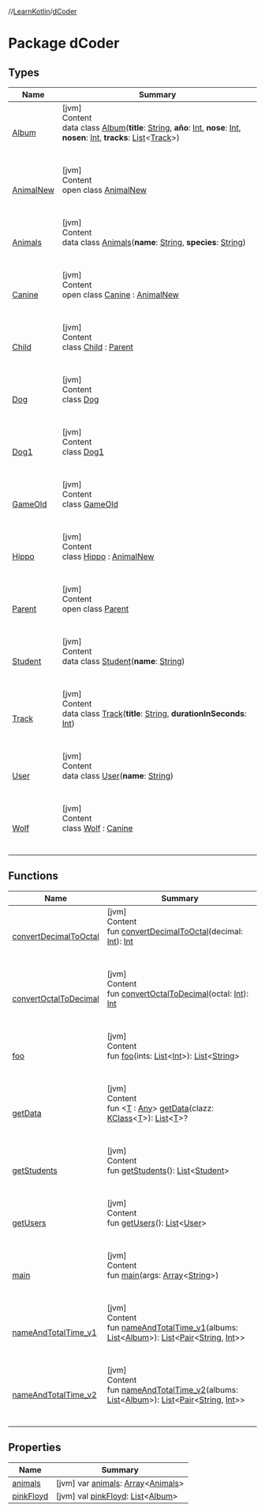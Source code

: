 //[LearnKotlin](../index.md)/[dCoder](index.md)



# Package dCoder  


## Types  
  
|  Name|  Summary| 
|---|---|
| [Album](-album/index.md)| [jvm]  <br>Content  <br>data class [Album](-album/index.md)(**title**: [String](https://kotlinlang.org/api/latest/jvm/stdlib/kotlin/-string/index.html), **año**: [Int](https://kotlinlang.org/api/latest/jvm/stdlib/kotlin/-int/index.html), **nose**: [Int](https://kotlinlang.org/api/latest/jvm/stdlib/kotlin/-int/index.html), **nosen**: [Int](https://kotlinlang.org/api/latest/jvm/stdlib/kotlin/-int/index.html), **tracks**: [List](https://kotlinlang.org/api/latest/jvm/stdlib/kotlin.collections/-list/index.html)<[Track](-track/index.md)>)  <br><br><br>
| [AnimalNew](-animal-new/index.md)| [jvm]  <br>Content  <br>open class [AnimalNew](-animal-new/index.md)  <br><br><br>
| [Animals](-animals/index.md)| [jvm]  <br>Content  <br>data class [Animals](-animals/index.md)(**name**: [String](https://kotlinlang.org/api/latest/jvm/stdlib/kotlin/-string/index.html), **species**: [String](https://kotlinlang.org/api/latest/jvm/stdlib/kotlin/-string/index.html))  <br><br><br>
| [Canine](-canine/index.md)| [jvm]  <br>Content  <br>open class [Canine](-canine/index.md) : [AnimalNew](-animal-new/index.md)  <br><br><br>
| [Child](-child/index.md)| [jvm]  <br>Content  <br>class [Child](-child/index.md) : [Parent](-parent/index.md)  <br><br><br>
| [Dog](-dog/index.md)| [jvm]  <br>Content  <br>class [Dog](-dog/index.md)  <br><br><br>
| [Dog1](-dog1/index.md)| [jvm]  <br>Content  <br>class [Dog1](-dog1/index.md)  <br><br><br>
| [GameOld](-game-old/index.md)| [jvm]  <br>Content  <br>class [GameOld](-game-old/index.md)  <br><br><br>
| [Hippo](-hippo/index.md)| [jvm]  <br>Content  <br>class [Hippo](-hippo/index.md) : [AnimalNew](-animal-new/index.md)  <br><br><br>
| [Parent](-parent/index.md)| [jvm]  <br>Content  <br>open class [Parent](-parent/index.md)  <br><br><br>
| [Student](-student/index.md)| [jvm]  <br>Content  <br>data class [Student](-student/index.md)(**name**: [String](https://kotlinlang.org/api/latest/jvm/stdlib/kotlin/-string/index.html))  <br><br><br>
| [Track](-track/index.md)| [jvm]  <br>Content  <br>data class [Track](-track/index.md)(**title**: [String](https://kotlinlang.org/api/latest/jvm/stdlib/kotlin/-string/index.html), **durationInSeconds**: [Int](https://kotlinlang.org/api/latest/jvm/stdlib/kotlin/-int/index.html))  <br><br><br>
| [User](-user/index.md)| [jvm]  <br>Content  <br>data class [User](-user/index.md)(**name**: [String](https://kotlinlang.org/api/latest/jvm/stdlib/kotlin/-string/index.html))  <br><br><br>
| [Wolf](-wolf/index.md)| [jvm]  <br>Content  <br>class [Wolf](-wolf/index.md) : [Canine](-canine/index.md)  <br><br><br>


## Functions  
  
|  Name|  Summary| 
|---|---|
| [convertDecimalToOctal](convert-decimal-to-octal.md)| [jvm]  <br>Content  <br>fun [convertDecimalToOctal](convert-decimal-to-octal.md)(decimal: [Int](https://kotlinlang.org/api/latest/jvm/stdlib/kotlin/-int/index.html)): [Int](https://kotlinlang.org/api/latest/jvm/stdlib/kotlin/-int/index.html)  <br><br><br>
| [convertOctalToDecimal](convert-octal-to-decimal.md)| [jvm]  <br>Content  <br>fun [convertOctalToDecimal](convert-octal-to-decimal.md)(octal: [Int](https://kotlinlang.org/api/latest/jvm/stdlib/kotlin/-int/index.html)): [Int](https://kotlinlang.org/api/latest/jvm/stdlib/kotlin/-int/index.html)  <br><br><br>
| [foo](foo.md)| [jvm]  <br>Content  <br>fun [foo](foo.md)(ints: [List](https://kotlinlang.org/api/latest/jvm/stdlib/kotlin.collections/-list/index.html)<[Int](https://kotlinlang.org/api/latest/jvm/stdlib/kotlin/-int/index.html)>): [List](https://kotlinlang.org/api/latest/jvm/stdlib/kotlin.collections/-list/index.html)<[String](https://kotlinlang.org/api/latest/jvm/stdlib/kotlin/-string/index.html)>  <br><br><br>
| [getData](get-data.md)| [jvm]  <br>Content  <br>fun <[T](get-data.md) : [Any](https://kotlinlang.org/api/latest/jvm/stdlib/kotlin/-any/index.html)> [getData](get-data.md)(clazz: [KClass](https://kotlinlang.org/api/latest/jvm/stdlib/kotlin.reflect/-k-class/index.html)<[T](get-data.md)>): [List](https://kotlinlang.org/api/latest/jvm/stdlib/kotlin.collections/-list/index.html)<[T](get-data.md)>?  <br><br><br>
| [getStudents](get-students.md)| [jvm]  <br>Content  <br>fun [getStudents](get-students.md)(): [List](https://kotlinlang.org/api/latest/jvm/stdlib/kotlin.collections/-list/index.html)<[Student](-student/index.md)>  <br><br><br>
| [getUsers](get-users.md)| [jvm]  <br>Content  <br>fun [getUsers](get-users.md)(): [List](https://kotlinlang.org/api/latest/jvm/stdlib/kotlin.collections/-list/index.html)<[User](-user/index.md)>  <br><br><br>
| [main](main.md)| [jvm]  <br>Content  <br>fun [main](main.md)(args: [Array](https://kotlinlang.org/api/latest/jvm/stdlib/kotlin/-array/index.html)<[String](https://kotlinlang.org/api/latest/jvm/stdlib/kotlin/-string/index.html)>)  <br><br><br>
| [nameAndTotalTime_v1](name-and-total-time_v1.md)| [jvm]  <br>Content  <br>fun [nameAndTotalTime_v1](name-and-total-time_v1.md)(albums: [List](https://kotlinlang.org/api/latest/jvm/stdlib/kotlin.collections/-list/index.html)<[Album](-album/index.md)>): [List](https://kotlinlang.org/api/latest/jvm/stdlib/kotlin.collections/-list/index.html)<[Pair](https://kotlinlang.org/api/latest/jvm/stdlib/kotlin/-pair/index.html)<[String](https://kotlinlang.org/api/latest/jvm/stdlib/kotlin/-string/index.html), [Int](https://kotlinlang.org/api/latest/jvm/stdlib/kotlin/-int/index.html)>>  <br><br><br>
| [nameAndTotalTime_v2](name-and-total-time_v2.md)| [jvm]  <br>Content  <br>fun [nameAndTotalTime_v2](name-and-total-time_v2.md)(albums: [List](https://kotlinlang.org/api/latest/jvm/stdlib/kotlin.collections/-list/index.html)<[Album](-album/index.md)>): [List](https://kotlinlang.org/api/latest/jvm/stdlib/kotlin.collections/-list/index.html)<[Pair](https://kotlinlang.org/api/latest/jvm/stdlib/kotlin/-pair/index.html)<[String](https://kotlinlang.org/api/latest/jvm/stdlib/kotlin/-string/index.html), [Int](https://kotlinlang.org/api/latest/jvm/stdlib/kotlin/-int/index.html)>>  <br><br><br>


## Properties  
  
|  Name|  Summary| 
|---|---|
| [animals](index.md#dCoder//animals/#/PointingToDeclaration/)|  [jvm] var [animals](index.md#dCoder//animals/#/PointingToDeclaration/): [Array](https://kotlinlang.org/api/latest/jvm/stdlib/kotlin/-array/index.html)<[Animals](-animals/index.md)>   <br>
| [pinkFloyd](index.md#dCoder//pinkFloyd/#/PointingToDeclaration/)|  [jvm] val [pinkFloyd](index.md#dCoder//pinkFloyd/#/PointingToDeclaration/): [List](https://kotlinlang.org/api/latest/jvm/stdlib/kotlin.collections/-list/index.html)<[Album](-album/index.md)>   <br>

